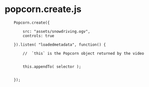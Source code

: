# popcorn.create.js


		Popcorn.create({

			src: "assets/snowdriving.ogv",
			controls: true

		}).listen( "loadedmetadata", function() {

			//	`this` is the Popcorn object returned by the video


			this.appendTo( selector );


		});	

